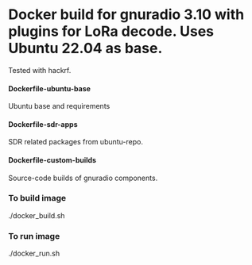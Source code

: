 # Docker build for gnuradio 3.10 with plugins for LoRa decode. Uses Ubuntu 22.04 as base.

Tested with hackrf.

#### Dockerfile-ubuntu-base
Ubuntu base and requirements

#### Dockerfile-sdr-apps
SDR related packages from ubuntu-repo.

#### Dockerfile-custom-builds
Source-code builds of gnuradio components.


### To build image
./docker_build.sh

### To run image
./docker_run.sh

